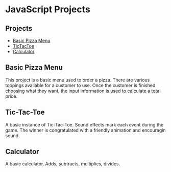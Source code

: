 # JavaScript Projects

## Projects

- [Basic Pizza Menu](https://github.com/NReese650/JavaScript-Projects/tree/main/Basic_JavaScript_Projects/Pizza_Project)
- [TicTacToe](https://github.com/NReese650/JavaScript-Projects/tree/main/Basic_JavaScript_Projects/TicTacToe)
- [Calculator](https://github.com/NReese650/JavaScript-Projects/tree/main/Basic_JavaScript_Projects/JavaScript)

## Basic Pizza Menu

This project is a basic menu used to order a pizza. There are various toppings available for a customer to use. Once the customer is finished choosing what they want, the input information is used to calculate a total price.

## Tic-Tac-Toe

A basic instance of Tic-Tac-Toe. Sound effects mark each event during the game. The winner is congratulated with a friendly animation and encouragin sound.

## Calculator

A basic calculator. Adds, subtracts, multiplies, divides.